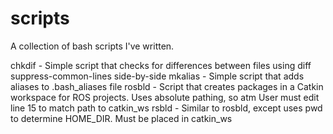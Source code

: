 # scripts
A collection of bash scripts I've written.

chkdif - Simple script that checks for differences between files using diff suppress-common-lines side-by-side
mkalias - Simple script that adds aliases to .bash_aliases file
rosbld - Script that creates packages in a Catkin workspace for ROS projects. Uses absolute pathing, so atm User must edit line 15 to match path to catkin_ws
rsbld - Similar to rosbld, except uses pwd to determine HOME_DIR. Must be placed in catkin_ws
